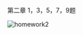 第二章 1，3，5，7，9题

![homework2](https://github.com/KarenZhuu/computer-networking/blob/master/image/IMG_20190312_132720.jpg?raw=true)
